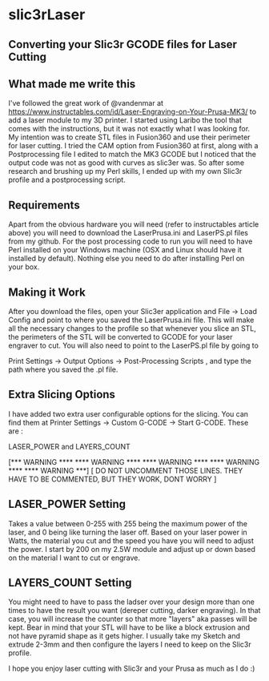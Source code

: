 # slic3rLaser
Converting your Slic3r GCODE files for Laser Cutting
----------------------------------------------------

What made me write this
-----------------------
I've followed the great work of @vandenmar at https://www.instructables.com/id/Laser-Engraving-on-Your-Prusa-MK3/ to add a laser module to my 3D printer. I started using Laribo the tool that comes with the instructions, but it was not exactly what I 
was looking for. My intention was to create STL files in Fusion360 and use their perimeter for laser cutting. I tried the CAM option from Fusion360 at first, along with a Postprocessing file I edited to match the MK3 GCODE but I noticed that the output code was not as good with curves as slic3er was. So after some research and brushing up my Perl skills, I ended up with my own Slic3r profile and a postprocessing script. 

Requirements
------------
Apart from the obvious hardware you will need (refer to instructables article above) you will need to download the LaserPrusa.ini and LaserPS.pl files from my github. For the post processing code to run you will need to have Perl installed on your Windows machine (OSX and Linux should have it installed by default). Nothing else you need to do after installing Perl on your box.

Making it Work
--------------
After you download the files, open your Slic3er application and File -> Load Config and point to where you saved the LaserPrusa.ini file. This will make all the necessary changes to the profile so that whenever you slice an STL, the perimeters of the STL will be converted to GCODE for your laser engraver to cut. You will also need to point to the LaserPS.pl file by going to 

Print Settings -> Output Options -> Post-Processing Scripts , and type the path where you saved the .pl file.

Extra Slicing Options
---------------------
I have added two extra user configurable options for the slicing. You can find them at Printer Settings -> Custom G-CODE -> Start G-CODE. These are :

LASER_POWER and LAYERS_COUNT

[*** WARNING ****	**** WARNING ****	**** WARNING ****	**** WARNING ****	**** WARNING ***]
[	DO NOT UNCOMMENT THOSE LINES. THEY HAVE TO BE COMMENTED, BUT THEY WORK, DONT WORRY			]

LASER_POWER Setting
-------------------
Takes a value between 0-255 with 255 being the maximum power of the laser, and 0 being like turning the laser off. Based on your laser power in Watts, the material you cut and the speed you have you will need to adjust the power. I start by 200 on my 2.5W module and adjust up or down based on the material I want to cut or engrave.

LAYERS_COUNT Setting
--------------------
You might need to have to pass the ladser over your design more than one times to have the result you want (dereper cutting, darker engraving). In that case, you will increase the counter so that more "layers" aka passes will be kept. Bear in mind that your STL will have to be like a block extrusion and not have pyramid shape as it gets higher. I usually take my Sketch and extrude 2-3mm and then configure the layers I need to keep on the Slic3r profile.



I hope you enjoy laser cutting with Slic3r and your Prusa as much as I do :)
